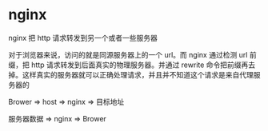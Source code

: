 # nginx

nginx 把 http 请求转发到另一个或者一些服务器

对于浏览器来说，访问的就是同源服务器上的一个 url。而 nginx 通过检测 url 前缀，把 http 请求转发到后面真实的物理服务器。并通过 rewrite 命令把前缀再去掉。这样真实的服务器就可以正确处理请求，并且并不知道这个请求是来自代理服务器的

Brower =\> host =\> nginx =\> 目标地址

服务器数据 =\> nginx =\> Brower
